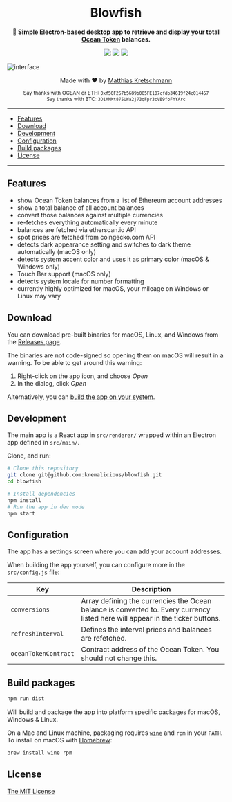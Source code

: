 <h1 align="center">
  Blowfish
</h1>
<p align="center">
  <strong>🐡 Simple Electron-based desktop app to retrieve and display your total <a href="https://oceanprotocol.com">Ocean Token</a> balances.</strong>
</p>
<p align="center">
  <a href="https://travis-ci.com/kremalicious/blowfish"><img src="https://travis-ci.com/kremalicious/blowfish.svg?branch=master" /></a>
  <a href="https://codeclimate.com/github/kremalicious/blowfish/maintainability"><img src="https://api.codeclimate.com/v1/badges/beeab7902ee5307fc0a1/maintainability" /></a>
  <a href="https://greenkeeper.io/"><img src="https://badges.greenkeeper.io/kremalicious/blowfish.svg" /></a>
</p>

![interface](https://user-images.githubusercontent.com/90316/57982435-f0098a80-7a45-11e9-96c0-903830c8d42a.png)

<p align="center">
  Made with ♥ by <a href="https://matthiaskretschmann.com">Matthias Kretschmann</a>
</p>
<p align="center">
  <small>Say thanks with OCEAN or ETH: <code>0xf50F267b5689b005FE107cfdb34619f24c014457</code></small>
  <br />
  <small>Say thanks with BTC: <code>3DiHNMt875UWa2j73qFpr3cVB9foFhYArc</code></small>
</p>

---

- [Features](#features)
- [Download](#download)
- [Development](#development)
- [Configuration](#configuration)
- [Build packages](#build-packages)
- [License](#license)

---

## Features

- show Ocean Token balances from a list of Ethereum account addresses
- show a total balance of all account balances
- convert those balances against multiple currencies
- re-fetches everything automatically every minute
- balances are fetched via etherscan.io API
- spot prices are fetched from coingecko.com API
- detects dark appearance setting and switches to dark theme automatically (macOS only)
- detects system accent color and uses it as primary color (macOS & Windows only)
- Touch Bar support (macOS only)
- detects system locale for number formatting
- currently highly optimized for macOS, your mileage on Windows or Linux may vary

## Download

You can download pre-built binaries for macOS, Linux, and Windows from the [Releases page](https://github.com/kremalicious/blowfish/releases).

The binaries are not code-signed so opening them on macOS will result in a warning. To be able to get around this warning:

1. Right-click on the app icon, and choose _Open_
2. In the dialog, click _Open_

Alternatively, you can [build the app on your system](#build-packages).

## Development

The main app is a React app in `src/renderer/` wrapped within an Electron app defined in `src/main/`.

Clone, and run:

```bash
# Clone this repository
git clone git@github.com:kremalicious/blowfish.git
cd blowfish

# Install dependencies
npm install
# Run the app in dev mode
npm start
```

## Configuration

The app has a settings screen where you can add your account addresses.

When building the app yourself, you can configure more in the `src/config.js` file:

| Key                  | Description                                                                                                                    |
| -------------------- | ------------------------------------------------------------------------------------------------------------------------------ |
| `conversions`        | Array defining the currencies the Ocean balance is converted to. Every currency listed here will appear in the ticker buttons. |
| `refreshInterval`    | Defines the interval prices and balances are refetched.                                                                        |
| `oceanTokenContract` | Contract address of the Ocean Token. You should not change this.                                                               |

## Build packages

```bash
npm run dist
```

Will build and package the app into platform specific packages for macOS, Windows & Linux.

On a Mac and Linux machine, packaging requires [`wine`](https://www.winehq.org) and `rpm` in your `PATH`. To install on macOS with [Homebrew](https://brew.sh):

```bash
brew install wine rpm
```

## License

[The MIT License](./LICENSE)
